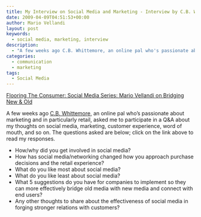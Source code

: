 ```yaml
---
title: My Interview on Social Media and Marketing - Interview by C.B. Whittemore
date: 2009-04-09T04:51:53+00:00
author: Mario Vellandi
layout: post
keywords:
  - social media, marketing, interview
description:
  - "A few weeks ago C.B. Whittemore, an online pal who's passionate about marketing and in particularly retail, asked me to participate in a Q&A about my thoughts on social media, marketing, customer experience, word of mouth, and so on. The questions asked are below."
categories:
  - communication
  - marketing
tags:
  - Social Media
---
```

[Flooring The Consumer: Social Media Series: Mario Vellandi on Bridging New & Old](http://flooringtheconsumer.blogspot.com/2009/03/social-media-series-mario-vellandi-on.html)

A few weeks ago [C.B. Whittemore](http://flooringtheconsumer.blogspot.com/), an online pal who&#8217;s passionate about marketing and in particularly retail, asked me to participate in a Q&A about my thoughts on social media, marketing, customer experience, word of mouth, and so on. The questions asked are below; click on the link above to read my responses.

  * How/why did you get involved in social media?
  * How has social media/networking changed how you approach purchase decisions and the retail experience?
  * What do you like most about social media?
  * What do you like least about social media?
  * What 5 suggestions do you have for companies to implement so they can more effectively bridge old media with new media and connect with end users?
  * Any other thoughts to share about the effectiveness of social media in forging stronger relations with customers?
